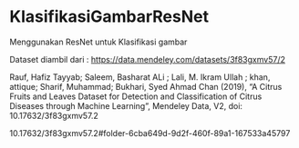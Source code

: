 # KlasifikasiGambarResNet
Menggunakan ResNet untuk Klasifikasi gambar

Dataset diambil dari :
https://data.mendeley.com/datasets/3f83gxmv57/2

Rauf, Hafiz Tayyab; Saleem, Basharat ALi ; Lali, M. Ikram Ullah ; khan, attique; Sharif, Muhammad; Bukhari, Syed Ahmad Chan (2019), “A Citrus Fruits and Leaves Dataset for Detection and Classification of Citrus Diseases through Machine Learning”, Mendeley Data, V2, doi: 10.17632/3f83gxmv57.2

10.17632/3f83gxmv57.2#folder-6cba649d-9d2f-460f-89a1-167533a45797
